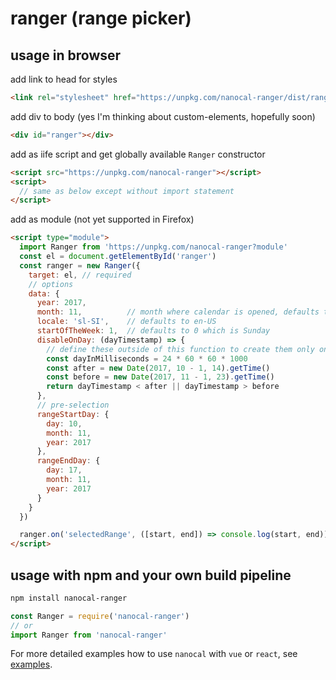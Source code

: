 # ranger (range picker)

## usage in browser

add link to head for styles
```html
<link rel="stylesheet" href="https://unpkg.com/nanocal-ranger/dist/ranger.min.css">
```

add div to body (yes I'm thinking about custom-elements, hopefully soon)
```html
<div id="ranger"></div>
```

add as iife script and get globally available `Ranger` constructor
```html
<script src="https://unpkg.com/nanocal-ranger"></script>
<script>
  // same as below except without import statement
</script>
```

add as module (not yet supported in Firefox)
```html
<script type="module">
  import Ranger from 'https://unpkg.com/nanocal-ranger?module'
  const el = document.getElementById('ranger')
  const ranger = new Ranger({
    target: el, // required
    // options
    data: {
      year: 2017,
      month: 11,          // month where calendar is opened, defaults to current month/year
      locale: 'sl-SI',    // defaults to en-US
      startOfTheWeek: 1,  // defaults to 0 which is Sunday
      disableOnDay: (dayTimestamp) => {
        // define these outside of this function to create them only once
        const dayInMilliseconds = 24 * 60 * 60 * 1000
        const after = new Date(2017, 10 - 1, 14).getTime()
        const before = new Date(2017, 11 - 1, 23).getTime()
        return dayTimestamp < after || dayTimestamp > before
      },
      // pre-selection
      rangeStartDay: {
        day: 10,
        month: 11,
        year: 2017
      },
      rangeEndDay: {
        day: 17,
        month: 11,
        year: 2017
      }
    }
  })

  ranger.on('selectedRange', ([start, end]) => console.log(start, end))
</script>
```

## usage with npm and your own build pipeline

```sh
npm install nanocal-ranger
```

```js
const Ranger = require('nanocal-ranger')
// or
import Ranger from 'nanocal-ranger'
```

For more detailed examples how to use `nanocal` with `vue` or `react`, see [examples](../examples/README.md).

